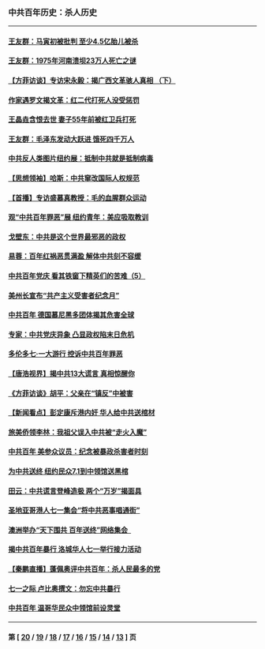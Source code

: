 ### 中共百年历史：杀人历史
---
#### [王友群：马寅初被批判 至少4.5亿胎儿被杀](../../pages/nf1176106/n13260313.md?09290430) 
#### [王友群：1975年河南溃坝23万人死亡之谜](../../pages/nf1176106/n13231576.md?09290430) 
#### [【方菲访谈】专访宋永毅：揭广西文革骇人真相 （下）](../../pages/nf1176106/n13209074.md?09290430) 
#### [作家遇罗文揭文革：红二代打死人没受惩罚](../../pages/nf1176106/n13205254.md?09290430) 
#### [王晶垚含恨去世 妻子55年前被红卫兵打死](../../pages/nf1176106/n13203590.md?09290430) 
#### [王友群：毛泽东发动大跃进 饿死四千万人](../../pages/nf1176106/n13177158.md?09290430) 
#### [中共反人类图片纽约展：抵制中共就是抵制病毒](../../pages/nf1176106/n13115371.md?09290430) 
#### [【思想领袖】哈斯：中共窜改国际人权规范](../../pages/nf1176106/n13053647.md?09290430) 
#### [【首播】专访盛慕真教授：毛的血腥群众运动](../../pages/nf1176106/n13091782.md?09290430) 
#### [观“中共百年罪恶”展 纽约青年：美应吸取教训](../../pages/nf1176106/n13085246.md?09290430) 
#### [戈壁东：中共是这个世界最邪恶的政权](../../pages/nf1176106/n13085641.md?09290430) 
#### [易蓉：百年红祸恶贯满盈 解体中共刻不容缓](../../pages/nf1176106/n13084455.md?09290430) 
#### [中共百年党庆 看其铁窗下精英们的苦难（5）](../../pages/nf1176106/n13076766.md?09290430) 
#### [美州长宣布“共产主义受害者纪念月”](../../pages/nf1176106/n13074024.md?09290430) 
#### [中共百年 德国慕尼黑多团体揭其危害全球](../../pages/nf1176106/n13068873.md?09290430) 
#### [专家：中共党庆异象 凸显政权陷末日危机](../../pages/nf1176106/n13067084.md?09290430) 
#### [多伦多七·一大游行 控诉中共百年罪恶](../../pages/nf1176106/n13062043.md?09290430) 
#### [【唐浩视界】揭中共13大谎言 真相惊醒你](../../pages/nf1176106/n13065208.md?09290430) 
#### [《方菲访谈》胡平：父亲在“镇反”中被害](../../pages/nf1176106/n13064114.md?09290430) 
#### [【新闻看点】彭定康斥港内奸 华人给中共送棺材](../../pages/nf1176106/n13064230.md?09290430) 
#### [旅美侨领李林：我祖父误入中共被“走火入魔”](../../pages/nf1176106/n13062777.md?09290430) 
#### [中共百年 美参众议员：纪念被暴政杀害者时刻](../../pages/nf1176106/n13063735.md?09290430) 
#### [为中共送终 纽约民众7.1到中领馆送黑棺](../../pages/nf1176106/n13062573.md?09290430) 
#### [田云：中共谎言登峰造极 两个“万岁”揭面具](../../pages/nf1176106/n13062013.md?09290430) 
#### [圣地亚哥港人七一集会“将中共恶事唱通街”](../../pages/nf1176106/n13062681.md?09290430) 
#### [澳洲举办“天下围共 百年送终”网络集会  ](../../pages/nf1176106/n13054366.md?09290430) 
#### [揭中共百年暴行 洛城华人七一举行接力活动](../../pages/nf1176106/n13061979.md?09290430) 
#### [【秦鹏直播】蓬佩奥评中共百年：杀人民最多的党](../../pages/nf1176106/n13061736.md?09290430) 
#### [七一之际 卢比奥撰文：勿忘中共暴行](../../pages/nf1176106/n13061044.md?09290430) 
#### [中共百年 温哥华民众中领馆前设灵堂](../../pages/nf1176106/n13061399.md?09290430) 

---
#### 第 [ [20](./20.md?09290430) / [19](./19.md?09290430) / [18](./18.md?09290430) / [17](./17.md?09290430) / [16](./16.md?09290430) / [15](./15.md?09290430) / [14](./14.md?09290430) / [13](./13.md?09290430) ] 页
